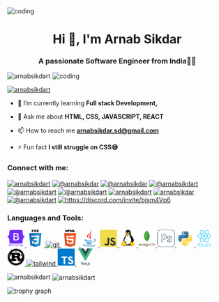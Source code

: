 <img align="center" alt="coding" height="250" width="1500" src="https://i.pinimg.com/originals/bc/6c/17/bc6c171eee288a2f1e124c749303b24e.gif">
<h1 align="center">Hi 👋, I'm Arnab Sikdar</h1>
<h3 align="center">A passionate Software Engineer from India🧑‍💻</h3>

<img align="right" alt="coding" width="400" src="https://raw.githubusercontent.com/anikakash/anikakash/main/assets/focus-animation.gif?raw=true">

<p align="left"> <img src="https://komarev.com/ghpvc/?username=arnabsikdart&label=Profile%20views&color=0e75b6&style=flat" alt="arnabsikdart" /> </p>

<p align="left"> <a href="https://twitter.com/arnabsikdart" target="blank"><img src="https://img.shields.io/twitter/follow/arnabsikdart?logo=twitter&style=for-the-badge" alt="arnabsikdart" /></a> </p>

- 🌱 I’m currently learning **Full stack Development,**

- 💬 Ask me about **HTML, CSS, JAVASCRIPT, REACT**

- 📫 How to reach me **arnabsikdar.sd@gmail.com**

- ⚡ Fun fact **I still struggle on CSS😅**

<h3 align="left">Connect with me:</h3>
<p align="left">
<a href="https://twitter.com/arnabsikdart" target="blank"><img align="center" src="https://raw.githubusercontent.com/rahuldkjain/github-profile-readme-generator/master/src/images/icons/Social/twitter.svg" alt="arnabsikdart" height="30" width="40" /></a>
<a href="https://linkedin.com/in/@arnabsikdar" target="blank"><img align="center" src="https://raw.githubusercontent.com/rahuldkjain/github-profile-readme-generator/master/src/images/icons/Social/linked-in-alt.svg" alt="@arnabsikdar" height="30" width="40" /></a>
<a href="https://stackoverflow.com/users/@arnabsikdar" target="blank"><img align="center" src="https://raw.githubusercontent.com/rahuldkjain/github-profile-readme-generator/master/src/images/icons/Social/stack-overflow.svg" alt="@arnabsikdar" height="30" width="40" /></a>
<a href="https://fb.com/@arnabsikdart" target="blank"><img align="center" src="https://raw.githubusercontent.com/rahuldkjain/github-profile-readme-generator/master/src/images/icons/Social/facebook.svg" alt="@arnabsikdart" height="30" width="40" /></a>
<a href="https://instagram.com/@arnabsikdart" target="blank"><img align="center" src="https://raw.githubusercontent.com/rahuldkjain/github-profile-readme-generator/master/src/images/icons/Social/instagram.svg" alt="@arnabsikdart" height="30" width="40" /></a>
<a href="https://medium.com/@arnabsikdart" target="blank"><img align="center" src="https://raw.githubusercontent.com/rahuldkjain/github-profile-readme-generator/master/src/images/icons/Social/medium.svg" alt="@arnabsikdart" height="30" width="40" /></a>
<a href="https://www.youtube.com/c/arnabsikdart" target="blank"><img align="center" src="https://raw.githubusercontent.com/rahuldkjain/github-profile-readme-generator/master/src/images/icons/Social/youtube.svg" alt="arnabsikdart" height="30" width="40" /></a>
<a href="https://www.codechef.com/users/arnabsikdar" target="blank"><img align="center" src="https://cdn.jsdelivr.net/npm/simple-icons@3.1.0/icons/codechef.svg" alt="arnabsikdar" height="30" width="40" /></a>
<a href="https://www.leetcode.com/@arnabsikdart" target="blank"><img align="center" src="https://raw.githubusercontent.com/rahuldkjain/github-profile-readme-generator/master/src/images/icons/Social/leet-code.svg" alt="@arnabsikdart" height="30" width="40" /></a>
<a href="https://discord.gg/https://discord.com/invite/bjsm4Vp6" target="blank"><img align="center" src="https://raw.githubusercontent.com/rahuldkjain/github-profile-readme-generator/master/src/images/icons/Social/discord.svg" alt="https://discord.com/invite/bjsm4Vp6" height="30" width="40" /></a>
</p>

<h3 align="left">Languages and Tools:</h3>
<p align="left"> <a href="https://getbootstrap.com" target="_blank" rel="noreferrer"> <img src="https://raw.githubusercontent.com/devicons/devicon/master/icons/bootstrap/bootstrap-plain-wordmark.svg" alt="bootstrap" width="40" height="40"/> </a> <a href="https://www.w3schools.com/css/" target="_blank" rel="noreferrer"> <img src="https://raw.githubusercontent.com/devicons/devicon/master/icons/css3/css3-original-wordmark.svg" alt="css3" width="40" height="40"/> </a> <a href="https://git-scm.com/" target="_blank" rel="noreferrer"> <img src="https://www.vectorlogo.zone/logos/git-scm/git-scm-icon.svg" alt="git" width="40" height="40"/> </a> <a href="https://www.w3.org/html/" target="_blank" rel="noreferrer"> <img src="https://raw.githubusercontent.com/devicons/devicon/master/icons/html5/html5-original-wordmark.svg" alt="html5" width="40" height="40"/> </a> <a href="https://www.java.com" target="_blank" rel="noreferrer"> <img src="https://raw.githubusercontent.com/devicons/devicon/master/icons/java/java-original.svg" alt="java" width="40" height="40"/> </a> <a href="https://developer.mozilla.org/en-US/docs/Web/JavaScript" target="_blank" rel="noreferrer"> <img src="https://raw.githubusercontent.com/devicons/devicon/master/icons/javascript/javascript-original.svg" alt="javascript" width="40" height="40"/> </a> <a href="https://www.linux.org/" target="_blank" rel="noreferrer"> <img src="https://raw.githubusercontent.com/devicons/devicon/master/icons/linux/linux-original.svg" alt="linux" width="40" height="40"/> </a> <a href="https://www.mongodb.com/" target="_blank" rel="noreferrer"> <img src="https://raw.githubusercontent.com/devicons/devicon/master/icons/mongodb/mongodb-original-wordmark.svg" alt="mongodb" width="40" height="40"/> </a> <a href="https://www.photoshop.com/en" target="_blank" rel="noreferrer"> <img src="https://raw.githubusercontent.com/devicons/devicon/master/icons/photoshop/photoshop-line.svg" alt="photoshop" width="40" height="40"/> </a> <a href="https://www.python.org" target="_blank" rel="noreferrer"> <img src="https://raw.githubusercontent.com/devicons/devicon/master/icons/python/python-original.svg" alt="python" width="40" height="40"/> </a> <a href="https://reactjs.org/" target="_blank" rel="noreferrer"> <img src="https://raw.githubusercontent.com/devicons/devicon/master/icons/react/react-original-wordmark.svg" alt="react" width="40" height="40"/> </a> <a href="https://www.rust-lang.org" target="_blank" rel="noreferrer"> <img src="https://raw.githubusercontent.com/devicons/devicon/master/icons/rust/rust-plain.svg" alt="rust" width="40" height="40"/> </a> <a href="https://tailwindcss.com/" target="_blank" rel="noreferrer"> <img src="https://www.vectorlogo.zone/logos/tailwindcss/tailwindcss-icon.svg" alt="tailwind" width="40" height="40"/> </a> <a href="https://www.typescriptlang.org/" target="_blank" rel="noreferrer"> <img src="https://raw.githubusercontent.com/devicons/devicon/master/icons/typescript/typescript-original.svg" alt="typescript" width="40" height="40"/> </a> <a href="https://vuejs.org/" target="_blank" rel="noreferrer"> <img src="https://raw.githubusercontent.com/devicons/devicon/master/icons/vuejs/vuejs-original-wordmark.svg" alt="vuejs" width="40" height="40"/> </a> </p>

<p><img align="left" src="https://github-readme-stats.vercel.app/api/top-langs?username=arnabsikdart&show_icons=true&theme=synthwave&locale=en&layout=compact" alt="arnabsikdart" /></p>

<p>&nbsp;<img align="center" src="https://github-readme-stats.vercel.app/api?username=arnabsikdart&show_icons=true&theme=synthwave&locale=en" alt="arnabsikdart" /></p>

 <img src="https://github-profile-trophy.vercel.app?username=arnabsikdart&theme=dracula&column=-1&row=1&margin-h=8&no-bg=false&no-frame=false&order=4" height="150" alt="trophy graph"  />
